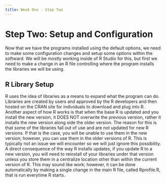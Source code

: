 ```yaml
---
title: Week One - Step Two
---
```


# Step Two: Setup and Configuration
Now that we have the programs installed using the default options, we need to make some configuration changes and setup some options within the softward. We will be mostly working inside of R Studio for this, but first we need to make a change in an R file controlling where the program installs the libraries we will be using.
## R Library Setup
R uses the idea of libraries as a means to expand what the program can do. Libraries are created by users and approved by the R developers and then hosted on the CRAN site for individuals to download and plug into R. Another aspect of how R works is that when the base R is updated and you install the new version, it DOES NOT overwrite the previous version, rather it installs the new version along side the older version. The reason for this is that some of the libraries fall out of use and are not updated for new R versions. If that is the case, you will be unable to use them in the new version; however, you can use them in the older versions of R. This is typically not an issue we will encounter so we will just ignore this possibility. 
A direct consequence of the way R installs updates, if you update R to a new version, you will need to reinstall of your libraries under that version unless you store them in a centralize location other than within the current version of R. This may sound like work; however, it can be done automatically by making a single change in the main R file, called Rprofile.R, that is run everytime R starts. 

